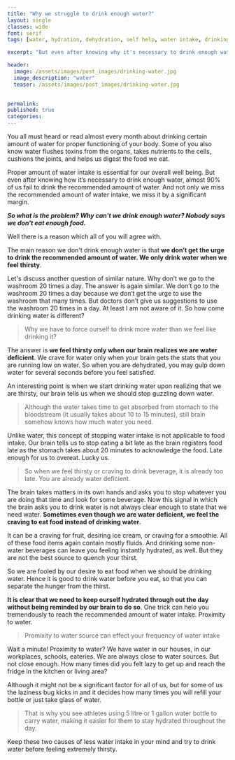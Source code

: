 ```yaml
---
title: "Why we struggle to drink enough water?"
layout: single
classes: wide
font: serif
tags: [water, hydration, dehydration, self help, water intake, drinking water]

excerpt: "But even after knowing why it's necessary to drink enough water, almost 90% of us fail to drink the recommended amount of water enough water. And not only we miss the recommended amoount of water intake, we miss it by a significant margin."

header:
  image: /assets/images/post_images/drinking-water.jpg
  image_description: "water"
  teaser: /assets/images/post_images/drinking-water.jpg

  
permalink:
published: true
categories: 
---
```



You all must heard or read almost every month about drinking certain amount of water for proper functioning of your body. Some of you also know water flushes toxins from the organs, takes nutrients to the cells, cushions the joints, and helps us digest the food we eat.  
  

Proper amount of water intake is essential for our overall well being. But even after knowing how it’s necessary to drink enough water, almost 90% of us fail to drink the recommended amount of water. And not only we miss the recommended amount of water intake, we miss it by a significant margin.
 

**_So what is the problem? Why can't we drink enough water? Nobody says we don't eat enough food._**

Well there is a reason which all of you will agree with.

The main reason we don't drink enough water is that **we don’t get the urge to drink the recommended amount of water. We only drink water when we feel thirsty**.

Let's discuss another question of similar nature. Why don’t we go to the washroom 20 times a day. The answer is again similar. We don’t go to the washroom 20 times a day because we don’t get the urge to use the washroom that many times. But doctors don’t give us suggestions to use the washroom 20 times in a day. At least I am not aware of it. So how come drinking water is different?


>Why we have to force ourself to drink more water than we feel like drinking it?  


The answer is **we feel thirsty only when our brain realizes we are water deficient**. We crave for water only when your brain gets the stats that you are running low on water. So when you are dehydrated, you may gulp down water for several seconds before you feel satisfied. 

An interesting point is when we start drinking water upon realizing that we are thirsty, our brain tells us when we should stop guzzling down water.

> Although the water takes time to get absorbed from stomach to the bloodstream (it usually takes about 10 to 15 minutes), still brain somehow knows how much water you need.
  

Unlike water, this concept of stopping water intake is not applicable to food intake. Our brain tells us to stop eating a bit late as the brain registers food late as the stomach takes about 20 minutes to acknowledge the food. 	Late enough for us to overeat. Lucky us.

>So when we feel thirsty or craving to drink beverage, it is already too late. You are already water deficient.

The brain takes matters in its own hands and asks you to stop whatever you are doing that time and look for some beverage. Now this signal in which the brain asks you to drink water is not always clear enough to state that we need water. **Sometimes even though we are water deficient, we feel the craving to eat food instead of drinking water**.

It can be a craving for fruit, desiring ice cream, or craving for a smoothie. All of these food items again contain mostly fluids. And drinking some non-water beverages can leave you feeling instantly hydrated, as well. But they are not the best source to quench your thirst. 

So we are fooled by our desire to eat food when we should be drinking water. Hence it is good to drink water before you eat, so that you can separate the hunger from the thirst.

**It is clear that we need to keep ourself hydrated through out the day without being reminded by our brain to do so**. One trick can helo you tremendously to reach the recommended amount of water intake. Proximity to water.

>Promixity to water source can effect your frequency of water intake

Wait a minute! Proximity to water? We have water in our houses, in our workplaces, schools, eateries. We are always close to water sources. But not close enough. How many times did you felt lazy to get up and reach the fridge in the kitchen or living area? 

Although it might not be a significant factor for all of us, but for some of us the laziness bug kicks in and it decides how many times you will refill your bottle or just take glass of water.

>That is why you see athletes using 5 litre or 1 gallon water bottle to carry water, making it easier for them to stay hydrated throughout the day.

Keep these two causes of less water intake in your mind and try to drink water before feeling extremely thirsty.




























